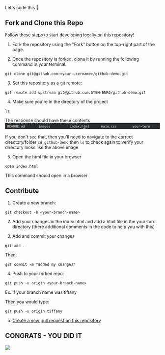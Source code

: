 Let's code this 💪

## Fork and Clone this Repo

Follow these steps to start developing locally on this repository!

1. Fork the repository using the "Fork" button on the top-right part of the page.

2. Once the repository is forked, clone it by running the following command in your terminal:

```
git clone git@github.com:<your-username>/github-demo.git
```

3. Set this repository as a git remote:
```
git remote add upstream git@github.com:STEM-ENRG/github-demo.git
```

4. Make sure you're in the directory of the project
```
ls
```
The response should have these contents
<img src="images/set-up-github-repository.png">

If you don't see that, then you'll need to navigate to the correct directory/folder
`cd github-demo` then `ls` to check again to verify your directory looks like the above image

5. Open the html file in your browser
```
open index.html
```
This command should open in a browser

## Contribute
1. Create a new branch:
```
git checkout -b <your-branch-name>
```

2. Add your changes in the index.html and add a html file in the your-turn directory (there additional comments in the code to help you with this)

3. Add and commit your changes

```
git add .
```

Then:

```
git commit -m "added my changes"
```

4. Push to your forked repo:
```
git push -u origin <your-branch-name>
```

Ex. if your branch name was tiffany

Then you would type:

```
git push -u origin tiffany
```

5. [Create a new pull request on this repository](https://docs.github.com/en/github/collaborating-with-issues-and-pull-requests/creating-a-pull-request)

<h2>CONGRATS - YOU DID IT</h2>
<img src="https://media2.giphy.com/media/RX7N03MEUafW8/giphy.webp?cid=ecf05e476q97sec4h48sindwbyhzr1ks5fc3l0ejdoph2dl7&rid=giphy.webp&ct=g">